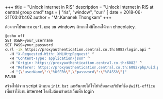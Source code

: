 +++
title = "Unlock Internet in RIS"
description = "Unlock Internet in RIS at central group cmd"
tags = [
    "ris",
    "window",
    "curl"
]
date = 2018-06-21T03:01:40Z
author = "Mr.Kananek Thongkam"
+++

ต้องการโปรแกรม `curl.exe` บน windows ถ้าหากไม่มีโหลดได้จาก chocolatey.

```bash
@echo off
SET USER=your_username
SET PASS=your_password
curl -ik https://proxyauthentication.central.co.th:6082/login.api ^
  -H "X-Requested-With: XMLHttpRequest" ^
  -H "Content-Type: application/json" ^
  -H "Origin: https://proxyauthentication.central.co.th:6082" ^
  -H "Referer: https://proxyauthentication.central.co.th:6082/php/uid.php?vsys=1&rule=10" ^
  -d "{\"userName\":\"%USER%\",\"password\":\"%PASS%\"}"
PAUSE
```

สร้างไฟล์จาก script ด้านบน `init.bat` และรันภายใต้ไวไฟหรือแลนบริษัทที่ชื่อ `@wifi-office` เพื่อเข้าใช้งาน internet โดยไม่ต้องเข้าหน้าเว็บเพื่อ login